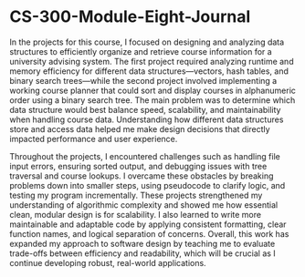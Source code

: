 # CS-300-Module-Eight-Journal
In the projects for this course, I focused on designing and analyzing data structures to efficiently organize and retrieve course information for a university advising system. The first project required analyzing runtime and memory efficiency for different data structures—vectors, hash tables, and binary search trees—while the second project involved implementing a working course planner that could sort and display courses in alphanumeric order using a binary search tree. The main problem was to determine which data structure would best balance speed, scalability, and maintainability when handling course data. Understanding how different data structures store and access data helped me make design decisions that directly impacted performance and user experience.

Throughout the projects, I encountered challenges such as handling file input errors, ensuring sorted output, and debugging issues with tree traversal and course lookups. I overcame these obstacles by breaking problems down into smaller steps, using pseudocode to clarify logic, and testing my program incrementally. These projects strengthened my understanding of algorithmic complexity and showed me how essential clean, modular design is for scalability. I also learned to write more maintainable and adaptable code by applying consistent formatting, clear function names, and logical separation of concerns. Overall, this work has expanded my approach to software design by teaching me to evaluate trade-offs between efficiency and readability, which will be crucial as I continue developing robust, real-world applications.
